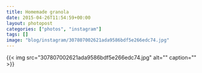 ```yaml
---
title: Homemade granola
date: 2015-04-26T11:54:59+00:00
layout: photopost
categories: ["photos", "instagram"]
tags: []
image: "blog/instagram/307807002621ada9586bdf5e266edc74.jpg"
---
```


{{< img src="307807002621ada9586bdf5e266edc74.jpg" alt="" caption="" >}}



